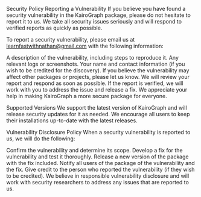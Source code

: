 Security Policy
Reporting a Vulnerability
If you believe you have found a security vulnerability in the KairoGraph package, please do not hesitate to report it to us. We take all security issues seriously and will respond to verified reports as quickly as possible.

To report a security vulnerability, please email us at learnfastwithnathan@gmail.com with the following information:

A description of the vulnerability, including steps to reproduce it.
Any relevant logs or screenshots.
Your name and contact information (if you wish to be credited for the discovery).
If you believe the vulnerability may affect other packages or projects, please let us know.
We will review your report and respond as soon as possible. If the report is verified, we will work with you to address the issue and release a fix. We appreciate your help in making KairoGraph a more secure package for everyone.

Supported Versions
We support the latest version of KairoGraph and will release security updates for it as needed. We encourage all users to keep their installations up-to-date with the latest releases.

Vulnerability Disclosure Policy
When a security vulnerability is reported to us, we will do the following:

Confirm the vulnerability and determine its scope.
Develop a fix for the vulnerability and test it thoroughly.
Release a new version of the package with the fix included.
Notify all users of the package of the vulnerability and the fix.
Give credit to the person who reported the vulnerability (if they wish to be credited).
We believe in responsible vulnerability disclosure and will work with security researchers to address any issues that are reported to us.
